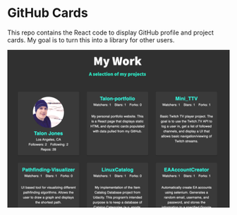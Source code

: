 # GitHub Cards

This repo contains the React code to display GitHub profile and project cards. My goal is to turn this into a library for other users.

![GitHub Cards example](readme_images/Screenshot%202020-08-05%2016.43.17.png)
